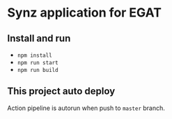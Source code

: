 # Synz application for EGAT

## Install and run
- `npm install`
- `npm run start`
- `npm run build`

## This project auto deploy
Action pipeline is autorun when push to `master` branch.


